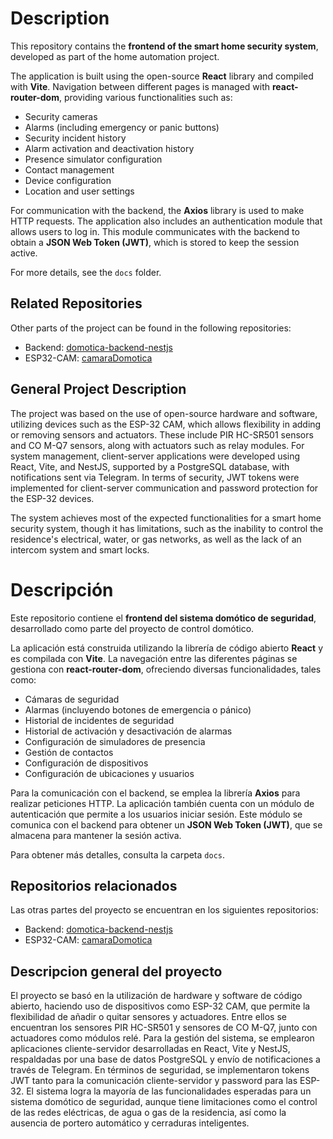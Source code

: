 # Description

This repository contains the **frontend of the smart home security system**, developed as part of the home automation project.

The application is built using the open-source **React** library and compiled with **Vite**. Navigation between different pages is managed with **react-router-dom**, providing various functionalities such as:

- Security cameras
- Alarms (including emergency or panic buttons)
- Security incident history
- Alarm activation and deactivation history
- Presence simulator configuration
- Contact management
- Device configuration
- Location and user settings

For communication with the backend, the **Axios** library is used to make HTTP requests. The application also includes an authentication module that allows users to log in. This module communicates with the backend to obtain a **JSON Web Token (JWT)**, which is stored to keep the session active.

For more details, see the `docs` folder.

## Related Repositories

Other parts of the project can be found in the following repositories:

- Backend: [domotica-backend-nestjs](https://github.com/DouglasJavier/domotica-backend-nestjs)
- ESP32-CAM: [camaraDomotica](https://github.com/DouglasJavier/camaraDomotica)

## General Project Description

The project was based on the use of open-source hardware and software, utilizing devices such as the ESP-32 CAM, which allows flexibility in adding or removing sensors and actuators. These include PIR HC-SR501 sensors and CO M-Q7 sensors, along with actuators such as relay modules. For system management, client-server applications were developed using React, Vite, and NestJS, supported by a PostgreSQL database, with notifications sent via Telegram. In terms of security, JWT tokens were implemented for client-server communication and password protection for the ESP-32 devices.

The system achieves most of the expected functionalities for a smart home security system, though it has limitations, such as the inability to control the residence's electrical, water, or gas networks, as well as the lack of an intercom system and smart locks.


# Descripción

Este repositorio contiene el **frontend del sistema domótico de seguridad**, desarrollado como parte del proyecto de control domótico.

La aplicación está construida utilizando la librería de código abierto **React** y es compilada con **Vite**. La navegación entre las diferentes páginas se gestiona con **react-router-dom**, ofreciendo diversas funcionalidades, tales como:

- Cámaras de seguridad
- Alarmas (incluyendo botones de emergencia o pánico)
- Historial de incidentes de seguridad
- Historial de activación y desactivación de alarmas
- Configuración de simuladores de presencia
- Gestión de contactos
- Configuración de dispositivos
- Configuración de ubicaciones y usuarios

Para la comunicación con el backend, se emplea la librería **Axios** para realizar peticiones HTTP. La aplicación también cuenta con un módulo de autenticación que permite a los usuarios iniciar sesión. Este módulo se comunica con el backend para obtener un **JSON Web Token (JWT)**, que se almacena para mantener la sesión activa.

Para obtener más detalles, consulta la carpeta `docs`.

## Repositorios relacionados

Las otras partes del proyecto se encuentran en los siguientes repositorios:

- Backend: [domotica-backend-nestjs](https://github.com/DouglasJavier/domotica-backend-nestjs)
- ESP32-CAM: [camaraDomotica](https://github.com/DouglasJavier/camaraDomotica)

## Descripcion general del proyecto
El proyecto se basó en la utilización de hardware y software de código abierto, haciendo uso de dispositivos como ESP-32 CAM, que permite la flexibilidad de añadir o quitar sensores y actuadores. Entre ellos se encuentran los sensores PIR HC-SR501 y sensores de CO M-Q7, junto con actuadores como módulos relé. Para la gestión del sistema, se emplearon aplicaciones cliente-servidor desarrolladas en React, Vite y NestJS, respaldadas por una base de datos PostgreSQL y envío de notificaciones a través de Telegram. En términos de seguridad, se implementaron tokens JWT tanto para la comunicación cliente-servidor y password para las ESP-32.
El sistema logra la mayoría de las funcionalidades esperadas para un sistema domótico de seguridad, aunque tiene limitaciones como el control de las redes eléctricas, de agua o gas de la residencia, así como la ausencia de portero automático y cerraduras inteligentes.
